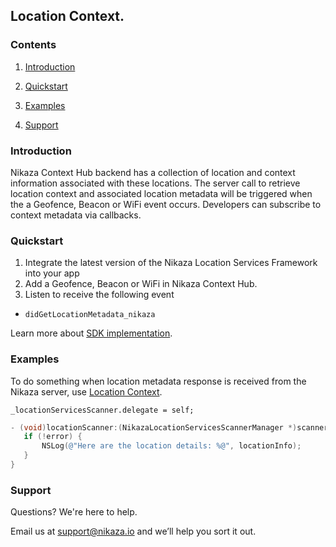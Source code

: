 ## Location Context.

### Contents

1. [Introduction](#introduction)

2. [Quickstart](#quickstart)

3. [Examples](#examples)

4. [Support](#support)


### Introduction

Nikaza Context Hub backend has a collection of location and context information associated with these locations. The server call to retrieve location context and associated location metadata will be triggered when the a Geofence, Beacon or WiFi  event occurs. Developers can subscribe to context metadata via callbacks.

### Quickstart

1. Integrate the latest version of the Nikaza Location Services Framework into your app
2. Add a Geofence, Beacon or WiFi in Nikaza Context Hub.
3. Listen to receive the following event

  * `didGetLocationMetadata_nikaza` 

Learn more about [SDK implementation](SDK.md).

### Examples

To do something when location metadata response is received from the Nikaza server, use [Location Context](Location_Context.md).

`_locationServicesScanner.delegate = self;`

 ```objectivec
- (void)locationScanner:(NikazaLocationServicesScannerManager *)scanner didGetLocationMetadata_nikaza:(NSDictionary *)locationInfo Error:(NSError *)error {
    if (!error) {
        NSLog(@"Here are the location details: %@", locationInfo);
    }
}
```
### Support

Questions? We're here to help.

Email us at [support@nikaza.io](mailto:support@nikaza.io) and we’ll help you sort it out.
